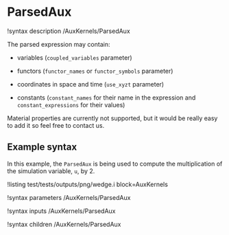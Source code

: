 # ParsedAux

!syntax description /AuxKernels/ParsedAux

The parsed expression may contain:

- variables (`coupled_variables` parameter)

- functors (`functor_names` or `functor_symbols` parameter)

- coordinates in space and time (`use_xyzt` parameter)

- constants (`constant_names` for their name in the expression and `constant_expressions` for their values)


Material properties are currently not supported, but it would be really easy to add it so feel free to contact us.

## Example syntax

In this example, the `ParsedAux` is being used to compute the multiplication of the simulation variable, `u`, by 2.

!listing test/tests/outputs/png/wedge.i block=AuxKernels

!syntax parameters /AuxKernels/ParsedAux

!syntax inputs /AuxKernels/ParsedAux

!syntax children /AuxKernels/ParsedAux
